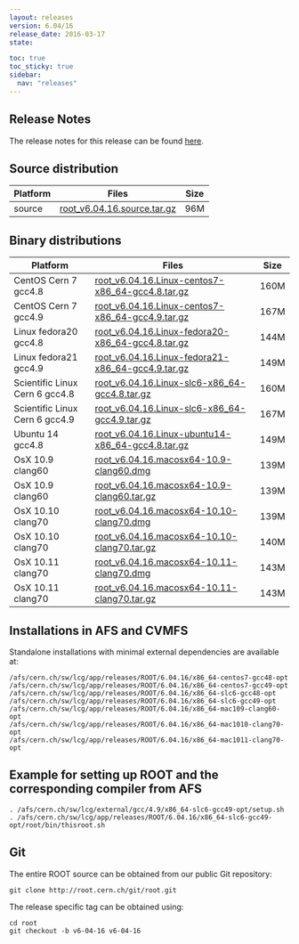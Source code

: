 ```yaml
---
layout: releases
version: 6.04/16
release_date: 2016-03-17
state:

toc: true
toc_sticky: true
sidebar:
  nav: "releases"
---
```



## Release Notes

The release notes for this release can be found [here](https://root.cern.ch/doc/v604/release-notes.html#release-6.0416).

## Source distribution

| Platform       | Files | Size |
|-----------|-------|-----|
| source | [root_v6.04.16.source.tar.gz](https://root.cern.ch/download/root_v6.04.16.source.tar.gz) |  96M |


## Binary distributions

| Platform       | Files | Size |
|-----------|-------|-----|
| CentOS Cern 7 gcc4.8 | [root_v6.04.16.Linux-centos7-x86_64-gcc4.8.tar.gz](https://root.cern.ch/download/root_v6.04.16.Linux-centos7-x86_64-gcc4.8.tar.gz) | 160M |
| CentOS Cern 7 gcc4.9 | [root_v6.04.16.Linux-centos7-x86_64-gcc4.9.tar.gz](https://root.cern.ch/download/root_v6.04.16.Linux-centos7-x86_64-gcc4.9.tar.gz) | 167M |
| Linux fedora20 gcc4.8 | [root_v6.04.16.Linux-fedora20-x86_64-gcc4.8.tar.gz](https://root.cern.ch/download/root_v6.04.16.Linux-fedora20-x86_64-gcc4.8.tar.gz) | 144M |
| Linux fedora21 gcc4.9 | [root_v6.04.16.Linux-fedora21-x86_64-gcc4.9.tar.gz](https://root.cern.ch/download/root_v6.04.16.Linux-fedora21-x86_64-gcc4.9.tar.gz) | 149M |
| Scientific Linux Cern 6 gcc4.8 | [root_v6.04.16.Linux-slc6-x86_64-gcc4.8.tar.gz](https://root.cern.ch/download/root_v6.04.16.Linux-slc6-x86_64-gcc4.8.tar.gz) | 160M |
| Scientific Linux Cern 6 gcc4.9 | [root_v6.04.16.Linux-slc6-x86_64-gcc4.9.tar.gz](https://root.cern.ch/download/root_v6.04.16.Linux-slc6-x86_64-gcc4.9.tar.gz) | 167M |
| Ubuntu 14 gcc4.8 | [root_v6.04.16.Linux-ubuntu14-x86_64-gcc4.8.tar.gz](https://root.cern.ch/download/root_v6.04.16.Linux-ubuntu14-x86_64-gcc4.8.tar.gz) | 149M |
| OsX 10.9 clang60 | [root_v6.04.16.macosx64-10.9-clang60.dmg](https://root.cern.ch/download/root_v6.04.16.macosx64-10.9-clang60.dmg) | 139M |
| OsX 10.9 clang60 | [root_v6.04.16.macosx64-10.9-clang60.tar.gz](https://root.cern.ch/download/root_v6.04.16.macosx64-10.9-clang60.tar.gz) | 139M |
| OsX 10.10 clang70 | [root_v6.04.16.macosx64-10.10-clang70.dmg](https://root.cern.ch/download/root_v6.04.16.macosx64-10.10-clang70.dmg) | 139M |
| OsX 10.10 clang70 | [root_v6.04.16.macosx64-10.10-clang70.tar.gz](https://root.cern.ch/download/root_v6.04.16.macosx64-10.10-clang70.tar.gz) | 140M |
| OsX 10.11 clang70 | [root_v6.04.16.macosx64-10.11-clang70.dmg](https://root.cern.ch/download/root_v6.04.16.macosx64-10.11-clang70.dmg) | 143M |
| OsX 10.11 clang70 | [root_v6.04.16.macosx64-10.11-clang70.tar.gz](https://root.cern.ch/download/root_v6.04.16.macosx64-10.11-clang70.tar.gz) | 143M |



## Installations in AFS and CVMFS
Standalone installations with minimal external dependencies are available at:
~~~
/afs/cern.ch/sw/lcg/app/releases/ROOT/6.04.16/x86_64-centos7-gcc48-opt
/afs/cern.ch/sw/lcg/app/releases/ROOT/6.04.16/x86_64-centos7-gcc49-opt
/afs/cern.ch/sw/lcg/app/releases/ROOT/6.04.16/x86_64-slc6-gcc48-opt
/afs/cern.ch/sw/lcg/app/releases/ROOT/6.04.16/x86_64-slc6-gcc49-opt
/afs/cern.ch/sw/lcg/app/releases/ROOT/6.04.16/x86_64-mac109-clang60-opt
/afs/cern.ch/sw/lcg/app/releases/ROOT/6.04.16/x86_64-mac1010-clang70-opt
/afs/cern.ch/sw/lcg/app/releases/ROOT/6.04.16/x86_64-mac1011-clang70-opt
~~~


## Example for setting up ROOT and the corresponding compiler from AFS
~~~
. /afs/cern.ch/sw/lcg/external/gcc/4.9/x86_64-slc6-gcc49-opt/setup.sh
. /afs/cern.ch/sw/lcg/app/releases/ROOT/6.04.16/x86_64-slc6-gcc49-opt/root/bin/thisroot.sh
~~~

## Git
The entire ROOT source can be obtained from our public Git repository:

~~~
git clone http://root.cern.ch/git/root.git
~~~
The release specific tag can be obtained using:
~~~
cd root
git checkout -b v6-04-16 v6-04-16
~~~
